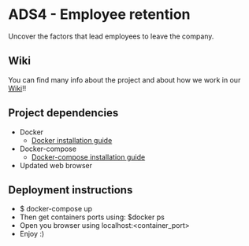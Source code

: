 # ADS4 - Employee retention
Uncover the factors that lead employees to leave the company.

## Wiki
You can find many info about the project and about how we work in our [Wiki](https://github.com/AgileDataScienceUB/ADS4/wiki)!!

## Project dependencies

* Docker
  * [Docker installation guide](https://docs.docker.com/engine/installation/linux/docker-ce/ubuntu/#install-docker-ce)
* Docker-compose
  * [Docker-compose installation guide](https://docs.docker.com/compose/install/)
* Updated web browser

## Deployment instructions

* $ docker-compose up
* Then get containers ports using: $docker ps
* Open you browser using localhost:<container_port>
* Enjoy :)
